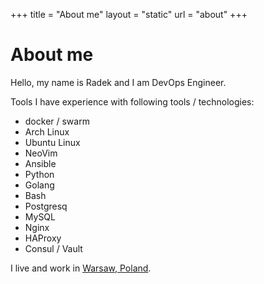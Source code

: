 +++
title = "About me"
layout = "static"
url = "about"
+++

# About me
Hello, my name is Radek and I am DevOps Engineer.

Tools I have experience with following tools / technologies:

- docker / swarm
- Arch Linux
- Ubuntu Linux
- NeoVim
- Ansible
- Python
- Golang
- Bash
- Postgresq
- MySQL
- Nginx
- HAProxy
- Consul / Vault

I live and work in [Warsaw, Poland](https://tools.wmflabs.org/geohack/geohack.php?pagename=Warsaw&params=52_14_N_21_1_E_region:PL_type:city).

<!---
## You can find me online on:
- <i class="fa fa-github" aria-hidden="true"></i> [github](https://github.com/spinotech)
- <i class="fa fa-bitbucket" aria-hidden="true"></i> [bitbucket](https://bitbucket.org/Panoramix/)
- <i class="fa fa-stack-overflow" aria-hidden="true"></i> [stackoverflow](https://stackoverflow.com/users/8307258/)
- <i class="fa fa-linkedin" aria-hidden="true"></i> [LinkedIn](https://www.linkedin.com/in/rzaluska/)
- <i class="fa fa-reddit" aria-hidden="true"></i> [reddit](https://www.reddit.com/user/rzaluska/)
- <i class="fa fa-twitter" aria-hidden="true"></i> [twitter](https://twitter.com/spino_tech)
- <i class="fa fa-steam" aria-hidden="true"></i> [steam](https://steamcommunity.com/profiles/76561198036490269)
- <i class="fa fa-meetup" aria-hidden="true"></i> [meetup.com](https://www.meetup.com/pl-PL/members/230999559/)
- <i class="fa fa-soundcloud" aria-hidden="true"></i> [soundcloud](https://soundcloud.com/antiquo)
- <i class="fa fa-twitch" aria-hidden="true"></i> [twitch.tv](https://www.twitch.tv/luxurypro)
- <i class="fa fa-open-street-map" aria-hidden="true"></i> [OpenStreetMap](https://www.openstreetmap.org/user/RadekZ)
- [HackerRank](https://www.hackerrank.com/rzaluska)
-->

